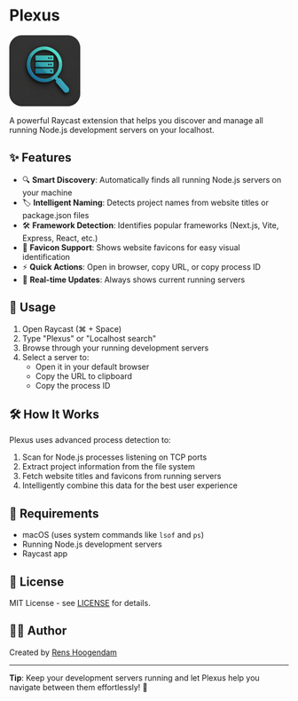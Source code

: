 # Plexus

<img src="assets/logo-big.png" alt="Plexus Logo" width="128" height="128">

A powerful Raycast extension that helps you discover and manage all running Node.js development servers on your localhost.

## ✨ Features

- 🔍 **Smart Discovery**: Automatically finds all running Node.js servers on your machine
- 🏷️ **Intelligent Naming**: Detects project names from website titles or package.json files
- 🛠️ **Framework Detection**: Identifies popular frameworks (Next.js, Vite, Express, React, etc.)
- 🎨 **Favicon Support**: Shows website favicons for easy visual identification
- ⚡ **Quick Actions**: Open in browser, copy URL, or copy process ID
- 🔄 **Real-time Updates**: Always shows current running servers

## 🚀 Usage

1. Open Raycast (⌘ + Space)
2. Type "Plexus" or "Localhost search"
3. Browse through your running development servers
4. Select a server to:
   - Open it in your default browser
   - Copy the URL to clipboard
   - Copy the process ID

## 🛠️ How It Works

Plexus uses advanced process detection to:
1. Scan for Node.js processes listening on TCP ports
2. Extract project information from the file system
3. Fetch website titles and favicons from running servers
4. Intelligently combine this data for the best user experience

## 🔧 Requirements

- macOS (uses system commands like `lsof` and `ps`)
- Running Node.js development servers
- Raycast app

## 📄 License

MIT License - see [LICENSE](LICENSE) for details.

## 👨‍💻 Author

Created by [Rens Hoogendam](https://github.com/RensHoogendam)

---

**Tip**: Keep your development servers running and let Plexus help you navigate between them effortlessly! 🚀